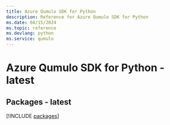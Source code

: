 ```yaml
---
title: Azure Qumulo SDK for Python
description: Reference for Azure Qumulo SDK for Python
ms.date: 04/15/2024
ms.topic: reference
ms.devlang: python
ms.service: qumulo
---
```

# Azure Qumulo SDK for Python - latest
## Packages - latest
[!INCLUDE [packages](qumulo-index.md)]